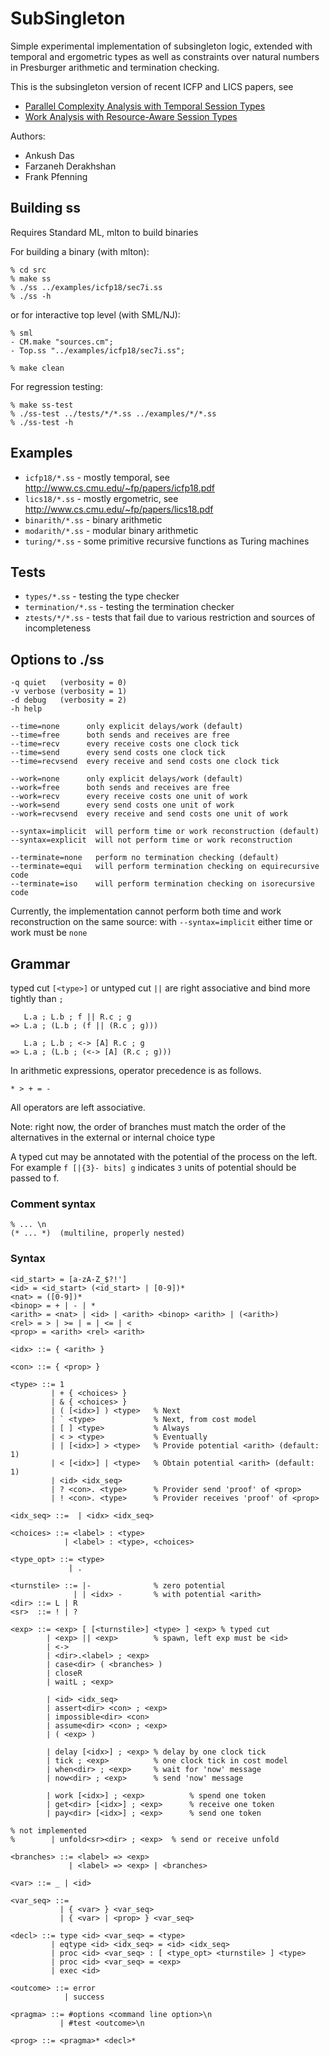 # SubSingleton

Simple experimental implementation of subsingleton logic, extended
with temporal and ergometric types as well as constraints over natural
numbers in Presburger arithmetic and termination checking.

This is the subsingleton version of recent ICFP and LICS papers, see

- [Parallel Complexity Analysis with Temporal Session Types](http://www.cs.cmu.edu/~fp/papers/icfp18.pdf)
- [Work Analysis with Resource-Aware Session Types](http://www.cs.cmu.edu/~fp/papers/lics18.pdf)

Authors:

- Ankush Das
- Farzaneh Derakhshan
- Frank Pfenning

## Building ss

Requires Standard ML, mlton to build binaries

For building a binary (with mlton):

```
% cd src
% make ss
% ./ss ../examples/icfp18/sec7i.ss
% ./ss -h
```

or for interactive top level (with SML/NJ):

```
% sml
- CM.make "sources.cm";
- Top.ss "../examples/icfp18/sec7i.ss";

% make clean
```

For regression testing:

```
% make ss-test
% ./ss-test ../tests/*/*.ss ../examples/*/*.ss
% ./ss-test -h
```

## Examples

- `icfp18/*.ss`    - mostly temporal, see http://www.cs.cmu.edu/~fp/papers/icfp18.pdf
- `lics18/*.ss`    - mostly ergometric, see http://www.cs.cmu.edu/~fp/papers/lics18.pdf
- `binarith/*.ss`  - binary arithmetic
- `modarith/*.ss`  - modular binary arithmetic
- `turing/*.ss`    - some primitive recursive functions as Turing machines

## Tests

- `types/*.ss`       - testing the type checker
- `termination/*.ss` - testing the termination checker
- `ztests/*/*.ss`  - tests that fail due to various restriction and sources of incompleteness

## Options to ./ss

```
-q quiet   (verbosity = 0) 
-v verbose (verbosity = 1)
-d debug   (verbosity = 2)
-h help

--time=none      only explicit delays/work (default)
--time=free      both sends and receives are free
--time=recv      every receive costs one clock tick
--time=send      every send costs one clock tick 
--time=recvsend  every receive and send costs one clock tick

--work=none      only explicit delays/work (default)
--work=free      both sends and receives are free
--work=recv      every receive costs one unit of work
--work=send      every send costs one unit of work
--work=recvsend  every receive and send costs one unit of work

--syntax=implicit  will perform time or work reconstruction (default)
--syntax=explicit  will not perform time or work reconstruction

--terminate=none   perform no termination checking (default)
--terminate=equi   will perform termination checking on equirecursive code
--terminate=iso    will perform termination checking on isorecursive code
```

Currently, the implementation cannot perform both time
and work reconstruction on the same source: with `--syntax=implicit`
either time or work must be `none`

## Grammar 

typed cut `[<type>]` or untyped cut `||`
are right associative and bind more
tightly than `;`

```text
   L.a ; L.b ; f || R.c ; g
=> L.a ; (L.b ; (f || (R.c ; g)))

   L.a ; L.b ; <-> [A] R.c ; g
=> L.a ; (L.b ; (<-> [A] (R.c ; g)))
```

In arithmetic expressions, operator precedence is as follows.

```text
* > + = -
```

All operators are left associative.

Note: right now, the order of branches must match
the order of the alternatives in the external or
internal choice type

A typed cut may be annotated with the
potential of the process on the left.  For example
`f [|{3}- bits] g`
indicates `3` units of potential should be passed to f.

### Comment syntax

```text
% ... \n
(* ... *)  (multiline, properly nested)
```

### Syntax

```text
<id_start> = [a-zA-Z_$?!']
<id> = <id_start> (<id_start> | [0-9])*
<nat> = ([0-9])*
<binop> = + | - | *
<arith> = <nat> | <id> | <arith> <binop> <arith> | (<arith>)
<rel> = > | >= | = | <= | <
<prop> = <arith> <rel> <arith>

<idx> ::= { <arith> }

<con> ::= { <prop> }

<type> ::= 1
         | + { <choices> }
         | & { <choices> }
         | ( [<idx>] ) <type>   % Next
         | ` <type>             % Next, from cost model
         | [ ] <type>           % Always
         | < > <type>           % Eventually
         | | [<idx>] > <type>   % Provide potential <arith> (default: 1)
         | < [<idx>] | <type>   % Obtain potential <arith> (default: 1)
         | <id> <idx_seq>
         | ? <con>. <type>      % Provider send 'proof' of <prop>
         | ! <con>. <type>      % Provider receives 'proof' of <prop>

<idx_seq> ::=  | <idx> <idx_seq>

<choices> ::= <label> : <type>
            | <label> : <type>, <choices>

<type_opt> ::= <type>
             | .

<turnstile> ::= |-              % zero potential
              | | <idx> -       % with potential <arith>
<dir> ::= L | R
<sr>  ::= ! | ?

<exp> ::= <exp> [ [<turnstile>] <type> ] <exp> % typed cut
        | <exp> || <exp>        % spawn, left exp must be <id>
        | <->
        | <dir>.<label> ; <exp>
        | case<dir> ( <branches> )
        | closeR
        | waitL ; <exp>

        | <id> <idx_seq>
        | assert<dir> <con> ; <exp> 
        | impossible<dir> <con>
        | assume<dir> <con> ; <exp>
        | ( <exp> )

        | delay [<idx>] ; <exp> % delay by one clock tick
        | tick ; <exp>          % one clock tick in cost model
        | when<dir> ; <exp>     % wait for 'now' message
        | now<dir> ; <exp>      % send 'now' message

        | work [<idx>] ; <exp>          % spend one token
        | get<dir> [<idx>] ; <exp>      % receive one token
        | pay<dir> [<idx>] ; <exp>      % send one token

% not implemented
%        | unfold<sr><dir> ; <exp>  % send or receive unfold

<branches> ::= <label> => <exp>
             | <label> => <exp> | <branches>

<var> ::= _ | <id>

<var_seq> ::=
           | { <var> } <var_seq>
           | { <var> | <prop> } <var_seq>

<decl> ::= type <id> <var_seq> = <type>
         | eqtype <id> <idx_seq> = <id> <idx_seq>
         | proc <id> <var_seq> : [ <type_opt> <turnstile> ] <type>
         | proc <id> <var_seq> = <exp>
         | exec <id>

<outcome> ::= error
            | success

<pragma> ::= #options <command line option>\n
           | #test <outcome>\n

<prog> ::= <pragma>* <decl>*
```

